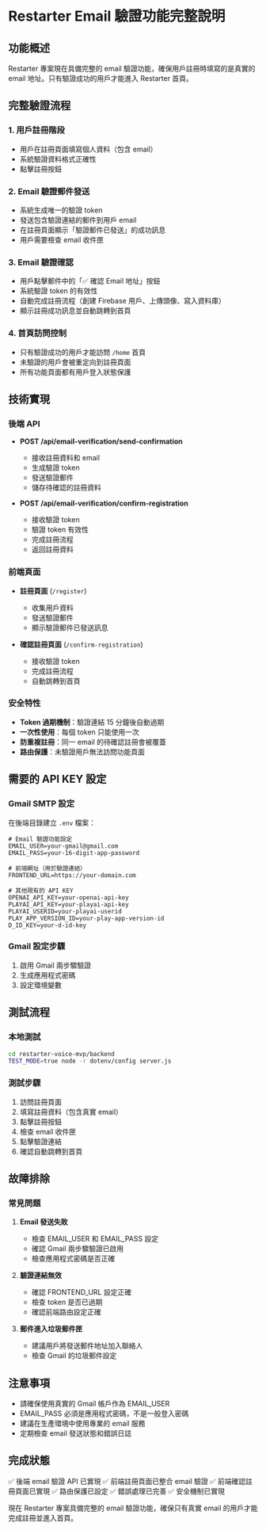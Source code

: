 # Restarter Email 驗證功能完整說明

## 功能概述
Restarter 專案現在具備完整的 email 驗證功能，確保用戶註冊時填寫的是真實的 email 地址。只有驗證成功的用戶才能進入 Restarter 首頁。

## 完整驗證流程

### 1. 用戶註冊階段
- 用戶在註冊頁面填寫個人資料（包含 email）
- 系統驗證資料格式正確性
- 點擊註冊按鈕

### 2. Email 驗證郵件發送
- 系統生成唯一的驗證 token
- 發送包含驗證連結的郵件到用戶 email
- 在註冊頁面顯示「驗證郵件已發送」的成功訊息
- 用戶需要檢查 email 收件匣

### 3. Email 驗證確認
- 用戶點擊郵件中的「✅ 確認 Email 地址」按鈕
- 系統驗證 token 的有效性
- 自動完成註冊流程（創建 Firebase 用戶、上傳頭像、寫入資料庫）
- 顯示註冊成功訊息並自動跳轉到首頁

### 4. 首頁訪問控制
- 只有驗證成功的用戶才能訪問 `/home` 首頁
- 未驗證的用戶會被重定向到註冊頁面
- 所有功能頁面都有用戶登入狀態保護

## 技術實現

### 後端 API
- **POST /api/email-verification/send-confirmation**
  - 接收註冊資料和 email
  - 生成驗證 token
  - 發送驗證郵件
  - 儲存待確認的註冊資料

- **POST /api/email-verification/confirm-registration**
  - 接收驗證 token
  - 驗證 token 有效性
  - 完成註冊流程
  - 返回註冊資料

### 前端頁面
- **註冊頁面** (`/register`)
  - 收集用戶資料
  - 發送驗證郵件
  - 顯示驗證郵件已發送訊息

- **確認註冊頁面** (`/confirm-registration`)
  - 接收驗證 token
  - 完成註冊流程
  - 自動跳轉到首頁

### 安全特性
- **Token 過期機制**：驗證連結 15 分鐘後自動過期
- **一次性使用**：每個 token 只能使用一次
- **防重複註冊**：同一 email 的待確認註冊會被覆蓋
- **路由保護**：未驗證用戶無法訪問功能頁面

## 需要的 API KEY 設定

### Gmail SMTP 設定
在後端目錄建立 `.env` 檔案：

```env
# Email 驗證功能設定
EMAIL_USER=your-gmail@gmail.com
EMAIL_PASS=your-16-digit-app-password

# 前端網址（用於驗證連結）
FRONTEND_URL=https://your-domain.com

# 其他現有的 API KEY
OPENAI_API_KEY=your-openai-api-key
PLAYAI_API_KEY=your-playai-api-key
PLAYAI_USERID=your-playai-userid
PLAY_APP_VERSION_ID=your-play-app-version-id
D_ID_KEY=your-d-id-key
```

### Gmail 設定步驟
1. 啟用 Gmail 兩步驟驗證
2. 生成應用程式密碼
3. 設定環境變數

## 測試流程

### 本地測試
```bash
cd restarter-voice-mvp/backend
TEST_MODE=true node -r dotenv/config server.js
```

### 測試步驟
1. 訪問註冊頁面
2. 填寫註冊資料（包含真實 email）
3. 點擊註冊按鈕
4. 檢查 email 收件匣
5. 點擊驗證連結
6. 確認自動跳轉到首頁

## 故障排除

### 常見問題
1. **Email 發送失敗**
   - 檢查 EMAIL_USER 和 EMAIL_PASS 設定
   - 確認 Gmail 兩步驟驗證已啟用
   - 檢查應用程式密碼是否正確

2. **驗證連結無效**
   - 確認 FRONTEND_URL 設定正確
   - 檢查 token 是否已過期
   - 確認前端路由設定正確

3. **郵件進入垃圾郵件匣**
   - 建議用戶將發送郵件地址加入聯絡人
   - 檢查 Gmail 的垃圾郵件設定

## 注意事項
- 請確保使用真實的 Gmail 帳戶作為 EMAIL_USER
- EMAIL_PASS 必須是應用程式密碼，不是一般登入密碼
- 建議在生產環境中使用專業的 email 服務
- 定期檢查 email 發送狀態和錯誤日誌

## 完成狀態
✅ 後端 email 驗證 API 已實現
✅ 前端註冊頁面已整合 email 驗證
✅ 前端確認註冊頁面已實現
✅ 路由保護已設定
✅ 錯誤處理已完善
✅ 安全機制已實現

現在 Restarter 專案具備完整的 email 驗證功能，確保只有真實 email 的用戶才能完成註冊並進入首頁。 